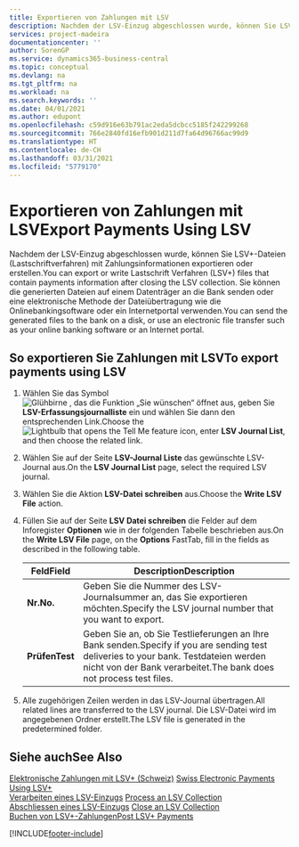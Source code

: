 ```yaml
---
title: Exportieren von Zahlungen mit LSV
description: Nachdem der LSV-Einzug abgeschlossen wurde, können Sie LSV+-Dateien (Lastschriftverfahren) mit Zahlungsinformationen exportieren oder erstellen. Sie können die generierten Dateien auf einem Datenträger an die Bank senden oder eine elektronische Methode der Dateiübertragung wie die Onlinebankingsoftware oder ein Internetportal verwenden.
services: project-madeira
documentationcenter: ''
author: SorenGP
ms.service: dynamics365-business-central
ms.topic: conceptual
ms.devlang: na
ms.tgt_pltfrm: na
ms.workload: na
ms.search.keywords: ''
ms.date: 04/01/2021
ms.author: edupont
ms.openlocfilehash: c59d916e63b791ac2eda5dcbcc5185f242299268
ms.sourcegitcommit: 766e2840fd16efb901d211d7fa64d96766ac99d9
ms.translationtype: HT
ms.contentlocale: de-CH
ms.lasthandoff: 03/31/2021
ms.locfileid: "5779170"
---
```

# <a name="export-payments-using-lsv"></a><span data-ttu-id="b3a39-104">Exportieren von Zahlungen mit LSV</span><span class="sxs-lookup"><span data-stu-id="b3a39-104">Export Payments Using LSV</span></span>
<span data-ttu-id="b3a39-105">Nachdem der LSV-Einzug abgeschlossen wurde, können Sie LSV+-Dateien (Lastschriftverfahren) mit Zahlungsinformationen exportieren oder erstellen.</span><span class="sxs-lookup"><span data-stu-id="b3a39-105">You can export or write Lastschrift Verfahren (LSV+) files that contain payments information after closing the LSV collection.</span></span> <span data-ttu-id="b3a39-106">Sie können die generierten Dateien auf einem Datenträger an die Bank senden oder eine elektronische Methode der Dateiübertragung wie die Onlinebankingsoftware oder ein Internetportal verwenden.</span><span class="sxs-lookup"><span data-stu-id="b3a39-106">You can send the generated files to the bank on a disk, or use an electronic file transfer such as your online banking software or an Internet portal.</span></span>  

## <a name="to-export-payments-using-lsv"></a><span data-ttu-id="b3a39-107">So exportieren Sie Zahlungen mit LSV</span><span class="sxs-lookup"><span data-stu-id="b3a39-107">To export payments using LSV</span></span>  

1.  <span data-ttu-id="b3a39-108">Wählen Sie das Symbol ![Glühbirne , das die Funktion „Sie wünschen“ öffnet](../../media/ui-search/search_small.png "Tell me-Funktion") aus, geben Sie **LSV-Erfassungsjournalliste** ein und wählen Sie dann den entsprechenden Link.</span><span class="sxs-lookup"><span data-stu-id="b3a39-108">Choose the ![Lightbulb that opens the Tell Me feature](../../media/ui-search/search_small.png "Tell me what you want to do") icon, enter **LSV Journal List**, and then choose the related link.</span></span>  
2.  <span data-ttu-id="b3a39-109">Wählen Sie auf der Seite **LSV-Journal Liste** das gewünschte LSV-Journal aus.</span><span class="sxs-lookup"><span data-stu-id="b3a39-109">On the **LSV Journal List** page, select the required LSV journal.</span></span>  
3.  <span data-ttu-id="b3a39-110">Wählen Sie die Aktion **LSV-Datei schreiben** aus.</span><span class="sxs-lookup"><span data-stu-id="b3a39-110">Choose the **Write LSV File** action.</span></span>  
4.  <span data-ttu-id="b3a39-111">Füllen Sie auf der Seite **LSV Datei schreiben** die Felder auf dem Inforegister **Optionen** wie in der folgenden Tabelle beschrieben aus.</span><span class="sxs-lookup"><span data-stu-id="b3a39-111">On the **Write LSV File** page, on the **Options** FastTab, fill in the fields as described in the following table.</span></span>  

    |<span data-ttu-id="b3a39-112">Feld</span><span class="sxs-lookup"><span data-stu-id="b3a39-112">Field</span></span>|<span data-ttu-id="b3a39-113">Description</span><span class="sxs-lookup"><span data-stu-id="b3a39-113">Description</span></span>|  
    |---------------------------------|---------------------------------------|  
    |<span data-ttu-id="b3a39-114">**Nr.**</span><span class="sxs-lookup"><span data-stu-id="b3a39-114">**No.**</span></span>|<span data-ttu-id="b3a39-115">Geben Sie die Nummer des LSV-Journalsummer an, das Sie exportieren möchten.</span><span class="sxs-lookup"><span data-stu-id="b3a39-115">Specify the LSV journal number that you want to export.</span></span>|  
    |<span data-ttu-id="b3a39-116">**Prüfen**</span><span class="sxs-lookup"><span data-stu-id="b3a39-116">**Test**</span></span>|<span data-ttu-id="b3a39-117">Geben Sie an, ob Sie Testlieferungen an Ihre Bank senden.</span><span class="sxs-lookup"><span data-stu-id="b3a39-117">Specify if you are sending test deliveries to your bank.</span></span> <span data-ttu-id="b3a39-118">Testdateien werden nicht von der Bank verarbeitet.</span><span class="sxs-lookup"><span data-stu-id="b3a39-118">The bank does not process test files.</span></span>|  

5.  <span data-ttu-id="b3a39-119">Alle zugehörigen Zeilen werden in das LSV-Journal übertragen.</span><span class="sxs-lookup"><span data-stu-id="b3a39-119">All related lines are transferred to the LSV journal.</span></span> <span data-ttu-id="b3a39-120">Die LSV-Datei wird im angegebenen Ordner erstellt.</span><span class="sxs-lookup"><span data-stu-id="b3a39-120">The LSV file is generated in the predetermined folder.</span></span>  

## <a name="see-also"></a><span data-ttu-id="b3a39-121">Siehe auch</span><span class="sxs-lookup"><span data-stu-id="b3a39-121">See Also</span></span>  
 <span data-ttu-id="b3a39-122">[Elektronische Zahlungen mit LSV+ (Schweiz)](swiss-electronic-payments-using-lsv-.md) </span><span class="sxs-lookup"><span data-stu-id="b3a39-122">[Swiss Electronic Payments Using LSV+](swiss-electronic-payments-using-lsv-.md) </span></span>  
 <span data-ttu-id="b3a39-123">[Verarbeiten eines LSV-Einzugs](how-to-process-an-lsv-collection.md) </span><span class="sxs-lookup"><span data-stu-id="b3a39-123">[Process an LSV Collection](how-to-process-an-lsv-collection.md) </span></span>  
 <span data-ttu-id="b3a39-124">[Abschliessen eines LSV-Einzugs](how-to-close-an-lsv-collection.md) </span><span class="sxs-lookup"><span data-stu-id="b3a39-124">[Close an LSV Collection](how-to-close-an-lsv-collection.md) </span></span>  
 [<span data-ttu-id="b3a39-125">Buchen von LSV+-Zahlungen</span><span class="sxs-lookup"><span data-stu-id="b3a39-125">Post LSV+ Payments</span></span>](how-to-post-lsv-payments.md)


[!INCLUDE[footer-include](../../includes/footer-banner.md)]